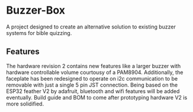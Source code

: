 # Buzzer-Box
A project designed to create an alternative solution to existing buzzer systems for bible quizzing.

## Features
The hardware revision 2 contains new features like a larger buzzer with hardware controllable volume courtousy of a PAM8904.
Additionally, the faceplate has been redesigned to operate on i2c communication to be removable with just a single 5 pin JST connection.
Being based on the ESP32 feather V2 by adafruit, bluetooth and wifi features will be added eventually. 
Build guide and BOM to come after prototyping hardware V2 is more solidified.

